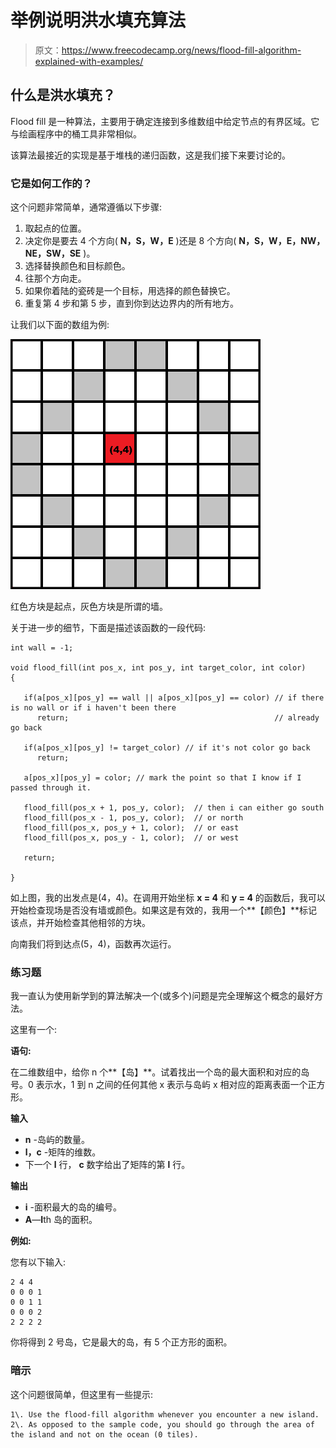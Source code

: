 # 举例说明洪水填充算法

> 原文：<https://www.freecodecamp.org/news/flood-fill-algorithm-explained-with-examples/>

## 什么是洪水填充？

Flood fill 是一种算法，主要用于确定连接到多维数组中给定节点的有界区域。它与绘画程序中的桶工具非常相似。

该算法最接近的实现是基于堆栈的递归函数，这是我们接下来要讨论的。

### 它是如何工作的？

这个问题非常简单，通常遵循以下步骤:

1.  取起点的位置。
2.  决定你是要去 4 个方向( **N，S，W，E** )还是 8 个方向( **N，S，W，E，NW，NE，SW，SE** )。
3.  选择替换颜色和目标颜色。
4.  往那个方向走。
5.  如果你着陆的瓷砖是一个目标，用选择的颜色替换它。
6.  重复第 4 步和第 5 步，直到你到达边界内的所有地方。

让我们以下面的数组为例:

![image](img/88faf126e78946131b9bf67bf845db88.png)

红色方块是起点，灰色方块是所谓的墙。

关于进一步的细节，下面是描述该函数的一段代码:

```
int wall = -1;

void flood_fill(int pos_x, int pos_y, int target_color, int color)
{

   if(a[pos_x][pos_y] == wall || a[pos_x][pos_y] == color) // if there is no wall or if i haven't been there
      return;                                              // already go back

   if(a[pos_x][pos_y] != target_color) // if it's not color go back
      return;

   a[pos_x][pos_y] = color; // mark the point so that I know if I passed through it. 

   flood_fill(pos_x + 1, pos_y, color);  // then i can either go south
   flood_fill(pos_x - 1, pos_y, color);  // or north
   flood_fill(pos_x, pos_y + 1, color);  // or east
   flood_fill(pos_x, pos_y - 1, color);  // or west

   return;

} 
```

如上图，我的出发点是(4，4)。在调用开始坐标 **x = 4** 和 **y = 4** 的函数后，我可以开始检查现场是否没有墙或颜色。如果这是有效的，我用一个**【颜色】**标记该点，并开始检查其他相邻的方块。

向南我们将到达点(5，4)，函数再次运行。

### 练习题

我一直认为使用新学到的算法解决一个(或多个)问题是完全理解这个概念的最好方法。

这里有一个:

**语句:**

在二维数组中，给你 n 个**【岛】**。试着找出一个岛的最大面积和对应的岛号。0 表示水，1 到 n 之间的任何其他 x 表示与岛屿 x 相对应的距离表面一个正方形。

**输入**

*   **n** -岛屿的数量。
*   **l，c** -矩阵的维数。
*   下一个 **l** 行， **c** 数字给出了矩阵的第 **l** 行。

**输出**

*   **i** -面积最大的岛的编号。
*   **A**—**I**th 岛的面积。

**例如:**

您有以下输入:

```
2 4 4
0 0 0 1
0 0 1 1
0 0 0 2
2 2 2 2 
```

你将得到 2 号岛，它是最大的岛，有 5 个正方形的面积。

### 暗示

这个问题很简单，但这里有一些提示:

```
1\. Use the flood-fill algorithm whenever you encounter a new island.
2\. As opposed to the sample code, you should go through the area of the island and not on the ocean (0 tiles). 
```